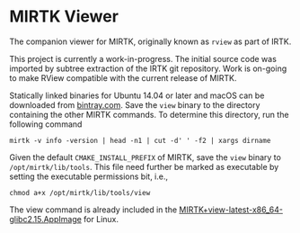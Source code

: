 # MIRTK Viewer

The companion viewer for MIRTK, originally known as `rview` as part of IRTK.

This project is currently a work-in-progress. The initial source code was
imported by subtree extraction of the IRTK git repository. Work is on-going
to make RView compatible with the current release of MIRTK.

Statically linked binaries for Ubuntu 14.04 or later and macOS can be downloaded from [bintray.com](https://bintray.com/schuhschuh/generic/MIRTKViewer). Save the `view` binary to the directory
containing the other MIRTK commands. To determine this directory, run the following command
```
mirtk -v info -version | head -n1 | cut -d' ' -f2 | xargs dirname
```
Given the default `CMAKE_INSTALL_PREFIX` of MIRTK, save the `view` binary to `/opt/mirtk/lib/tools`.
This file need further be marked as executable by setting the executable permissions bit, i.e.,
```
chmod a+x /opt/mirtk/lib/tools/view
```
The view command is already included in the [MIRTK+view-latest-x86_64-glibc2.15.AppImage](https://bintray.com/schuhschuh/AppImages/download_file?file_path=MIRTK%2Bview-latest-x86_64-glibc2.15.AppImage)
for Linux.
